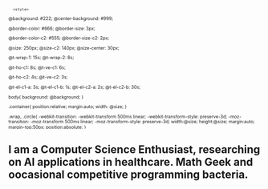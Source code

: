 <svg fill="none" viewBox="0 0 800 400" width="800" height="400" xmlns="http://www.w3.org/2000/svg">
  <foreignObject width="100%" height="100%">
    <div xmlns="http://www.w3.org/1999/xhtml">

      <style>
@background: #222;
@center-background: #999;

@border-color: #666;
@border-size: 3px;

@border-color-c2: #555;
@border-size-c2: 2px;

@size: 250px;
@size-c2: 140px;
@size-center: 30px;

@t-wrap-1: 15s;
@t-wrap-2: 8s;

@t-ho-c1: 8s;
@t-ve-c1: 6s;

@t-ho-c2: 4s;
@t-ve-c2: 3s;

@t-el-c1-a: 3s;
@t-el-c1-b: 1s;
@t-el-c2-a: 2s;
@t-el-c2-b: 30s;

body{
    background: @background;
}

.container{
    position:relative;
    margin:auto;
    width: @size;
}

.wrap, .circle{
    -webkit-transition: -webkit-transform 500ms linear;
    -webkit-transform-style: preserve-3d;
    -moz-transition: -moz-transform 500ms linear;
    -moz-transform-style: preserve-3d;
    width:@size;
    height:@size;
    margin:auto;
    margin-top:50px;
    position:absolute;
}

.circle{
    position:absolute;
    border:@border-size solid @border-color;
    border-radius: @size;
    margin:auto;
}

.circle.c2,
.circle.center{
    border:@border-size-c2 solid @border-color-c2;
    width: @size-c2;
    height: @size-c2;
    top: round( (@size - @size-c2) / 2 );
    left: round( (@size - @size-c2) / 2 );
}
.circle.center{
    background: @center-background;
    width: @size-center;
    height: @size-center;
    top: round( (@size - @size-center) / 2 );
    left: round( (@size - @size-center) / 2 );
    box-shadow: 0 0 5px #fff;
}

.wrap-electron{
  border:0px solid  #fff;
  position:absolute;
  width:100%;
  height:100%;
  -webkit-animation: electron @t-el-c1-a linear infinite;
  -moz-animation: electron @t-el-c1-a linear infinite;
}

.electron{
  width:12px;
  height:12px;
  background: @border-color;
  left:50%;
  margin-left:-8px;
  border:none;
  top:-7px;
  -webkit-transform-origin:50% 50%;
}

.c2 .wrap-electron{
  -webkit-animation: electron @t-el-c2-a linear infinite;
  -moz-animation: electron @t-el-c2-a linear infinite;
}

.c2 .electron{
  top:-6px;
}




.wrap{
    border:0px solid @border-color;
    -webkit-animation: lateral @t-wrap-1 ease-in-out infinite;
    -moz-animation: lateral @t-wrap-1 ease-in-out infinite;
}

.wrap.r{
    -webkit-animation: lateralRevert @t-wrap-2 linear infinite;
    -moz-animation: lateralRevert @t-wrap-2 linear infinite;
}


.vertical{
    -webkit-animation: vertical @t-ho-c1 linear infinite;
    -moz-animation: vertical @t-ho-c1 linear infinite;
}
.horizontal{
    -webkit-animation: horizontalRevert @t-ve-c1 linear infinite;
    -moz-animation: horizontalRevert @t-ve-c1 linear infinite;
}

.vertical.c2{
    -webkit-animation: vertical @t-ho-c2 linear infinite;
    -moz-animation: vertical @t-ho-c2 linear infinite;
}


.horizontal.c2{
    -webkit-animation: horizontalRevert @t-ve-c2 linear infinite;
    -moz-animation: horizontalRevert @t-ve-c2 linear infinite;
}

@-webkit-keyframes electron {
  from {
      -webkit-transform: rotateZ(0deg);
  }
  to {
      -webkit-transform: rotateZ(360deg);
  }
}



@-webkit-keyframes horizontal {
  from {
      -webkit-transform: rotateY(0deg);
  }
  to {
      -webkit-transform: rotateY(360deg);
  }
}

@-webkit-keyframes horizontalRevert {
  from {
      -webkit-transform: rotateY(360deg);
  }
  to {
      -webkit-transform: rotateY(0deg);
  }
}

@-webkit-keyframes vertical {
  from {
      -webkit-transform: rotateX(0deg);
  }
  to {
      -webkit-transform: rotateX(360deg);
  }
}

@-webkit-keyframes verticalRevert {
  from {
      -webkit-transform: rotateX(360deg);
  }
  to {
      -webkit-transform: rotateX(0deg);
  }
}


@-webkit-keyframes lateral {
  from {
      -webkit-transform: rotateZ(0deg);
  }
  to {
      -webkit-transform: rotateZ(360deg);
  }
}

@-webkit-keyframes lateralRevert {
  from {
      -webkit-transform: rotateZ(360deg);
  }
  to {
      -webkit-transform: rotateZ(0deg);
  }
}

@-moz-keyframes electron {
  from {
      -moz-transform: rotateZ(0deg);
  }
  to {
      -moz-transform: rotateZ(360deg);
  }
}


@-moz-keyframes horizontal {
  from {
      -moz-transform: rotateY(0deg);
  }
  to {
      -moz-transform: rotateY(360deg);
  }
}

@-moz-keyframes horizontalRevert {
  from {
      -moz-transform: rotateY(360deg);
  }
  to {
      -moz-transform: rotateY(0deg);
  }
}

@-moz-keyframes vertical {
  from {
      -moz-transform: rotateX(0deg);
  }
  to {
      -moz-transform: rotateX(360deg);
  }
}

@-moz-keyframes verticalRevert {
  from {
      -moz-transform: rotateX(360deg);
  }
  to {
      -moz-transform: rotateX(0deg);
  }
}


@-moz-keyframes lateral {
  from {
      -moz-transform: rotateZ(0deg);
  }
  to {
      -moz-transform: rotateZ(360deg);
  }
}

@-moz-keyframes lateralRevert {
  from {
      -moz-transform: rotateZ(360deg);
  }
  to {
      -moz-transform: rotateZ(0deg);
  }
}      </style>

      <div class="container">
  <div class="wrap">
    <div class="circle horizontal c1">
      <div class="wrap-electron">
        <div class="circle electron"></div>
      </div>
    </div>
    <div class="circle vertical c1">
      <div class="wrap-electron">
        <div class="circle electron"></div>
      </div>
    </div>
  </div>
  <div class="wrap r">
    <div class="circle horizontal c2">
      <div class="wrap-electron">
        <div class="circle electron"></div>
      </div>
    </div>
    <div class="circle vertical c2">
      <div class="wrap-electron">
        <div class="circle electron"></div>
      </div>
    </div>
    <div class="circle center"></div>
  </div>
</div>


    </div>
  </foreignObject>
</svg>


## I am a Computer Science Enthusiast, researching on AI applications in healthcare. Math Geek and oocasional competitive programming bacteria.

